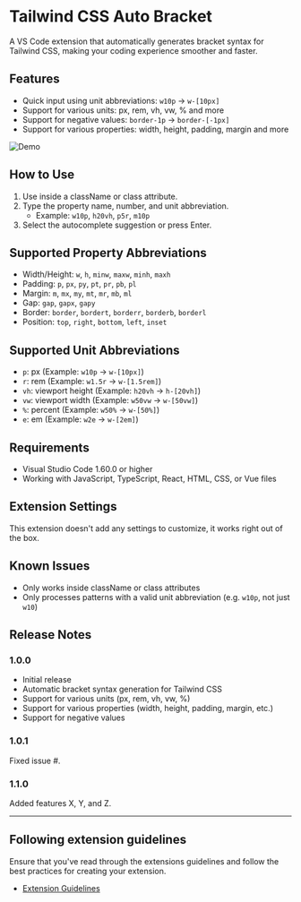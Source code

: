 # Tailwind CSS Auto Bracket

A VS Code extension that automatically generates bracket syntax for Tailwind CSS, making your coding experience smoother and faster.

## Features

- Quick input using unit abbreviations: `w10p` → `w-[10px]`
- Support for various units: px, rem, vh, vw, % and more
- Support for negative values: `border-1p` → `border-[-1px]`
- Support for various properties: width, height, padding, margin and more

![Demo](images/demo.gif)

## How to Use

1. Use inside a className or class attribute.
2. Type the property name, number, and unit abbreviation.
   - Example: `w10p`, `h20vh`, `p5r`, `m10p`
3. Select the autocomplete suggestion or press Enter.

## Supported Property Abbreviations

- Width/Height: `w`, `h`, `minw`, `maxw`, `minh`, `maxh`
- Padding: `p`, `px`, `py`, `pt`, `pr`, `pb`, `pl`
- Margin: `m`, `mx`, `my`, `mt`, `mr`, `mb`, `ml`
- Gap: `gap`, `gapx`, `gapy`
- Border: `border`, `bordert`, `borderr`, `borderb`, `borderl`
- Position: `top`, `right`, `bottom`, `left`, `inset`

## Supported Unit Abbreviations

- `p`: px (Example: `w10p` → `w-[10px]`)
- `r`: rem (Example: `w1.5r` → `w-[1.5rem]`)
- `vh`: viewport height (Example: `h20vh` → `h-[20vh]`)
- `vw`: viewport width (Example: `w50vw` → `w-[50vw]`)
- `%`: percent (Example: `w50%` → `w-[50%]`)
- `e`: em (Example: `w2e` → `w-[2em]`)

## Requirements

- Visual Studio Code 1.60.0 or higher
- Working with JavaScript, TypeScript, React, HTML, CSS, or Vue files

## Extension Settings

This extension doesn't add any settings to customize, it works right out of the box.

## Known Issues

- Only works inside className or class attributes
- Only processes patterns with a valid unit abbreviation (e.g. `w10p`, not just `w10`)

## Release Notes

### 1.0.0

- Initial release
- Automatic bracket syntax generation for Tailwind CSS
- Support for various units (px, rem, vh, vw, %)
- Support for various properties (width, height, padding, margin, etc.)
- Support for negative values

### 1.0.1

Fixed issue #.

### 1.1.0

Added features X, Y, and Z.

---

## Following extension guidelines

Ensure that you've read through the extensions guidelines and follow the best practices for creating your extension.

* [Extension Guidelines](https://code.visualstudio.com/api/references/extension-guidelines)

